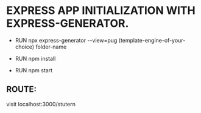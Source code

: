 # EXPRESS APP INITIALIZATION WITH EXPRESS-GENERATOR.

- RUN npx express-generator --view=pug (template-engine-of-your-choice) folder-name

- RUN npm install

- RUN npm start

## ROUTE:

visit localhost:3000/stutern
